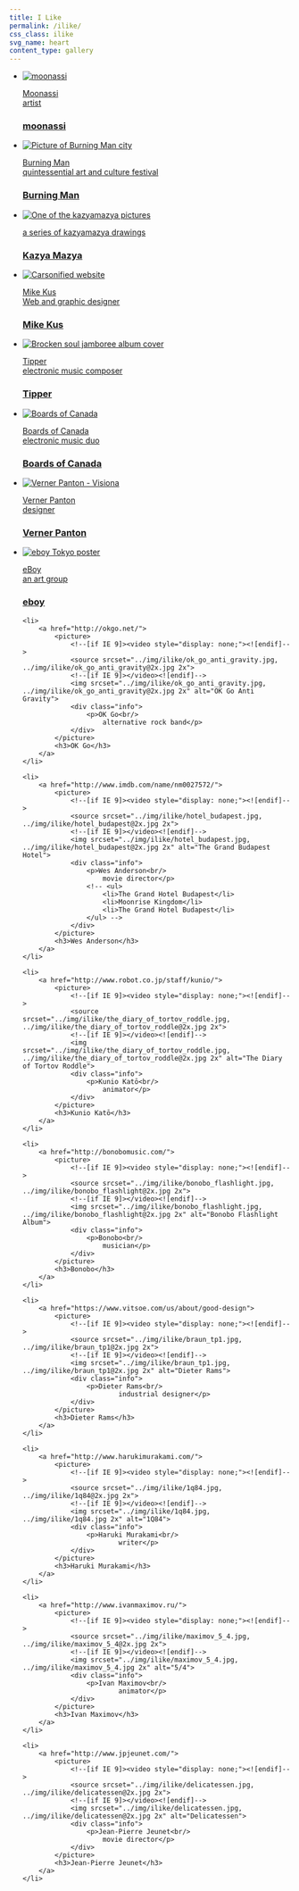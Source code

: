 ```yaml
---
title: I Like
permalink: /ilike/
css_class: ilike
svg_name: heart
content_type: gallery
---
```


<ul>
	<li>
		<a href="http://www.moonassi.com/">
			<picture>
				<!--[if IE 9]><video style="display: none;"><![endif]-->
				<source srcset="../img/ilike/moonassi.jpg, ../img/ilike/moonassi@2x.jpg 2x">
				<!--[if IE 9]></video><![endif]-->
				<img srcset="../img/ilike/moonassi.jpg, ../img/ilike/moonassi@2x.jpg 2x" alt="moonassi">
				<div class="info">
					<p>Moonassi<br/>
						artist</p>
				</div>
			</picture>
			<h3>moonassi</h3>
		</a>
	</li>
	<li>
		<a href="http://www.burningman.org/">
			<picture>
				<!--[if IE 9]><video style="display: none;"><![endif]-->
				<source srcset="../img/ilike/bm.jpg, ../img/ilike/bm@2x.jpg 2x">
				<!--[if IE 9]></video><![endif]-->
				<img srcset="../img/ilike/bm.jpg, ../img/ilike/bm@2x.jpg 2x" alt="Picture of Burning Man city">
				<div class="info">
					<p>Burning Man<br>
						quintessential art and culture festival</p>
				</div>
			</picture>
			<h3>Burning Man</h3>
		</a>
	</li>
	<li>
		<a href="http://www.kazyamazya.com/">
			<picture>
				<!--[if IE 9]><video style="display: none;"><![endif]-->
				<source srcset="../img/ilike/kazyamazya.jpg, ../img/ilike/kazyamazya@2x.jpg 2x">
				<!--[if IE 9]></video><![endif]-->
				<img srcset="../img/ilike/kazyamazya.jpg, ../img/ilike/kazyamazya@2x.jpg 2x" alt="One of the kazyamazya pictures">
				<div class="info">
					<p>a series of kazyamazya drawings</p>
				</div>
			</picture>
			<h3>Kazya Mazya</h3>
		</a>
	</li>
	<li>
		<a href="http://www.mikekus.com/">
			<picture>
				<!--[if IE 9]><video style="display: none;"><![endif]-->
				<source srcset="../img/ilike/mikekus.png, ../img/ilike/mikekus@2x.png 2x">
				<!--[if IE 9]></video><![endif]-->
				<img srcset="../img/ilike/mikekus.png, ../img/ilike/mikekus@2x.png 2x" alt="Carsonified website">
				<div class="info">
					<p>Mike Kus<br/>
						Web and graphic designer</p>
				</div>
			</picture>
			<h3>Mike Kus</h3>
		</a>
	</li>
	<li>
		<a href="http://tippermusic.net/">
			<picture>
				<!--[if IE 9]><video style="display: none;"><![endif]-->
				<source srcset="../img/ilike/tipper.jpg, ../img/ilike/tipper@2x.jpg 2x">
				<!--[if IE 9]></video><![endif]-->
				<img srcset="../img/ilike/tipper.jpg, ../img/ilike/tipper@2x.jpg 2x" alt="Brocken soul jamboree album cover">
				<div class="info">
					<p>Tipper<br/>
						electronic music composer</p>
				</div>
			</picture>
			<h3>Tipper</h3>
		</a>
	</li>
	<li>
		<a href="http://boardsofcanada.com/">
			<picture>
				<!--[if IE 9]><video style="display: none;"><![endif]-->
				<source srcset="../img/ilike/boardsofcanada.jpg, ../img/ilike/boardsofcanada@2x.jpg 2x">
				<!--[if IE 9]></video><![endif]-->
				<img srcset="../img/ilike/boardsofcanada.jpg, ../img/ilike/boardsofcanada@2x.jpg 2x" alt="Boards of Canada">
				<div class="info">
					<p>Boards of Canada<br/>
						electronic music duo</p>
				</div>
			</picture>
			<h3>Boards of Canada</h3>
		</a>
	</li>
	<li>
		<a href="http://www.vernerpanton.com/">
			<picture>
				<!--[if IE 9]><video style="display: none;"><![endif]-->
				<source srcset="../img/ilike/panton.jpg, ../img/ilike/panton@2x.jpg 2x">
				<!--[if IE 9]></video><![endif]-->
				<img srcset="../img/ilike/panton.jpg, ../img/ilike/panton@2x.jpg 2x" alt="Verner Panton - Visiona">
				<div class="info">
					<p>Verner Panton<br/>
						designer</p>
				</div>
			</picture>
			<h3>Verner Panton</h3>
		</a>
	</li>
	<li>
		<a href="http://eboy.com/">
			<picture>
				<!--[if IE 9]><video style="display: none;"><![endif]-->
				<source srcset="../img/ilike/eboy.jpg, ../img/ilike/eboy@2x.jpg 2x">
				<!--[if IE 9]></video><![endif]-->
				<img srcset="../img/ilike/eboy.jpg, ../img/ilike/eboy@2x.jpg 2x" alt="eboy Tokyo poster">
				<div class="info">
					<p>eBoy<br/>
						an art group</p>
				</div>
			</picture>
			<h3>eboy</h3>
		</a>
	</li>

	<li>
		<a href="http://okgo.net/">
			<picture>
				<!--[if IE 9]><video style="display: none;"><![endif]-->
				<source srcset="../img/ilike/ok_go_anti_gravity.jpg, ../img/ilike/ok_go_anti_gravity@2x.jpg 2x">
				<!--[if IE 9]></video><![endif]-->
				<img srcset="../img/ilike/ok_go_anti_gravity.jpg, ../img/ilike/ok_go_anti_gravity@2x.jpg 2x" alt="OK Go Anti Gravity">
				<div class="info">
					<p>OK Go<br/>
						alternative rock band</p>
				</div>
			</picture>
			<h3>OK Go</h3>
		</a>
	</li>

	<li>
		<a href="http://www.imdb.com/name/nm0027572/">
			<picture>
				<!--[if IE 9]><video style="display: none;"><![endif]-->
				<source srcset="../img/ilike/hotel_budapest.jpg, ../img/ilike/hotel_budapest@2x.jpg 2x">
				<!--[if IE 9]></video><![endif]-->
				<img srcset="../img/ilike/hotel_budapest.jpg, ../img/ilike/hotel_budapest@2x.jpg 2x" alt="The Grand Budapest Hotel">
				<div class="info">
					<p>Wes Anderson<br/>
						movie director</p>
					<!-- <ul>
						<li>The Grand Hotel Budapest</li>
						<li>Moonrise Kingdom</li>
						<li>The Grand Hotel Budapest</li>
					</ul> -->
				</div>
			</picture>
			<h3>Wes Anderson</h3>
		</a>
	</li>

	<li>
		<a href="http://www.robot.co.jp/staff/kunio/">
			<picture>
				<!--[if IE 9]><video style="display: none;"><![endif]-->
				<source srcset="../img/ilike/the_diary_of_tortov_roddle.jpg, ../img/ilike/the_diary_of_tortov_roddle@2x.jpg 2x">
				<!--[if IE 9]></video><![endif]-->
				<img srcset="../img/ilike/the_diary_of_tortov_roddle.jpg, ../img/ilike/the_diary_of_tortov_roddle@2x.jpg 2x" alt="The Diary of Tortov Roddle">
				<div class="info">
					<p>Kunio Katō<br/>
						animator</p>
				</div>
			</picture>
			<h3>Kunio Katō</h3>
		</a>
	</li>

	<li>
		<a href="http://bonobomusic.com/">
			<picture>
				<!--[if IE 9]><video style="display: none;"><![endif]-->
				<source srcset="../img/ilike/bonobo_flashlight.jpg, ../img/ilike/bonobo_flashlight@2x.jpg 2x">
				<!--[if IE 9]></video><![endif]-->
				<img srcset="../img/ilike/bonobo_flashlight.jpg, ../img/ilike/bonobo_flashlight@2x.jpg 2x" alt="Bonobo Flashlight Album">
				<div class="info">
					<p>Bonobo<br/>
						musician</p>
				</div>
			</picture>
			<h3>Bonobo</h3>
		</a>
	</li>

	<li>
		<a href="https://www.vitsoe.com/us/about/good-design">
			<picture>
				<!--[if IE 9]><video style="display: none;"><![endif]-->
				<source srcset="../img/ilike/braun_tp1.jpg, ../img/ilike/braun_tp1@2x.jpg 2x">
				<!--[if IE 9]></video><![endif]-->
				<img srcset="../img/ilike/braun_tp1.jpg, ../img/ilike/braun_tp1@2x.jpg 2x" alt="Dieter Rams">
				<div class="info">
					<p>Dieter Rams<br/>
							industrial designer</p>
				</div>
			</picture>
			<h3>Dieter Rams</h3>
		</a>
	</li>

	<li>
		<a href="http://www.harukimurakami.com/">
			<picture>
				<!--[if IE 9]><video style="display: none;"><![endif]-->
				<source srcset="../img/ilike/1q84.jpg, ../img/ilike/1q84@2x.jpg 2x">
				<!--[if IE 9]></video><![endif]-->
				<img srcset="../img/ilike/1q84.jpg, ../img/ilike/1q84.jpg 2x" alt="1Q84">
				<div class="info">
					<p>Haruki Murakami<br/>
							writer</p>
				</div>
			</picture>
			<h3>Haruki Murakami</h3>
		</a>
	</li>

	<li>
		<a href="http://www.ivanmaximov.ru/">
			<picture>
				<!--[if IE 9]><video style="display: none;"><![endif]-->
				<source srcset="../img/ilike/maximov_5_4.jpg, ../img/ilike/maximov_5_4@2x.jpg 2x">
				<!--[if IE 9]></video><![endif]-->
				<img srcset="../img/ilike/maximov_5_4.jpg, ../img/ilike/maximov_5_4.jpg 2x" alt="5/4">
				<div class="info">
					<p>Ivan Maximov<br/>
							animator</p>
				</div>
			</picture>
			<h3>Ivan Maximov</h3>
		</a>
	</li>

	<li>
		<a href="http://www.jpjeunet.com/">
			<picture>
				<!--[if IE 9]><video style="display: none;"><![endif]-->
				<source srcset="../img/ilike/delicatessen.jpg, ../img/ilike/delicatessen@2x.jpg 2x">
				<!--[if IE 9]></video><![endif]-->
				<img srcset="../img/ilike/delicatessen.jpg, ../img/ilike/delicatessen@2x.jpg 2x" alt="Delicatessen">
				<div class="info">
					<p>Jean-Pierre Jeunet<br/>
						movie director</p>
				</div>
			</picture>
			<h3>Jean-Pierre Jeunet</h3>
		</a>
	</li>
</ul>
